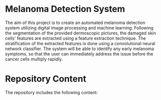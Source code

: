 # Melanoma Detection System

The aim of this project is to create an automated melanoma detection system utilizing digital image processing and machine learning. 
Following the segmentation of the provided dermoscopic pictures, the damaged skin cells' features are extracted using a feature extraction technique. 
The stratification of the extracted features is done using a convolutional neural network classifier.
The system will be able to identify any early melanoma symptoms, so that the user can immediately address the issue before the cancer cells multiply rapidly.


# Repository Content

The repository includes the following content:
